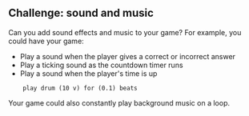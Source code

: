 ## Challenge: sound and music
Can you add sound effects and music to your game? For example, you could have your game:

+ Play a sound when the player gives a correct or incorrect answer
+ Play a ticking sound as the countdown timer runs
+ Play a sound when the player's time is up

```blocks3
	play drum (10 v) for (0.1) beats
```

Your game could also constantly play background music on a loop.
